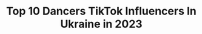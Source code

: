 ---
title: Top 10 Dancers TikTok Influencers In Ukraine in 2023
description: >-
  Find top dancers TikTok influencers in Ukraine in 2023. Most popular hashtags: #dance #fyp #duet #dancer.
platform: TikTok
hits: 8
text_top: Analyze the top-rated TikTok profiles on inBeat.
text_bottom: Our platform holds 8 TikTok influencers like this in Ukraine for you to work with.
profiles:
  - username: "tao_apa"
    fullname: >-
      Tao Noa
    bio: >-
      K-pop cover dancer Leader Ukrainian k-pop cover dance team ❗A.P.A❗ Киев
    location: "Ukraine"
    followers: 6331
    engagement: 2273
    commentsToLikes: 0.012632
    id: ckb9d73890aet0j23zqp4rpui
    verified: false
    hashtags: "#rec, #dancecoverkpop, #kpopcoverdance, #recommendations"
  - username: "miss.olga.f"
    fullname: >-
      Olga Fedorenko
    bio: >-
      Twerk dancer 🍑 Лайкаю тех, кто подписался
    location: "Ukraine"
    followers: 29700
    engagement: 610
    commentsToLikes: 0.046543
    id: ck9f2u2nneqpo0j78xriebbou
    verified: false
    hashtags: "#levihigh, #duet, #levihighchallenge, #gym"
  - username: "jayn018"
    fullname: >-
      JaYn 
    bio: >-
      IG: @jayn018 @cbn.dancers dancer, choreographer UKRAINE 🇺🇦
    location: "Ukraine"
    followers: 141500
    engagement: 1568
    commentsToLikes: 0.007336
    id: ckcogmqja3dtf0j233jtn7xsk
    verified: false
    hashtags: "#kpopdance, #blackpink, #fyp, #ukraine"
  - username: "petrzelenin777"
    fullname: >-
      Пётр Зеленин
    bio: >-
      Strip man show🐍(Kiev) Для заказа inst:petrzelenin777 ✍️ Model ,Actor, Dancer
    location: "Ukraine"
    followers: 144000
    engagement: 1038
    commentsToLikes: 0.015220
    id: ckbqnjyn88dyj0j231c7pnaxz
    verified: false
    hashtags: "#chellenge2020, #fyp, #foryoupage, #mychellange"
  - username: "juliya_s_tihonenko"
    fullname: >-
      Juliya Tykhonenko
    bio: >-
      Instagram:@juliya_s_tihonenko 💫💫Дизайнер бренда @colorfull_studio💫💫
    location: "Ukraine"
    followers: 5372
    engagement: 548
    commentsToLikes: 0.017964
    id: ckcoioc2h49000j23nm2cctds
    verified: false
    hashtags: "#helloween, #makeup, #dancer, #dance"
  - username: "2id_events"
    fullname: >-
      2id-events.com
    bio: >-
      Event Management & Entertainment 10000+ Shows 📍UAE🇦🇪, KSA 🇸🇦 2id-events.com
    location: "Ukraine"
    followers: 6893
    engagement: 306
    commentsToLikes: 0.021141
    id: ckc3789ypw2y20j23vq6qbavm
    verified: false
    hashtags: "#decembermelody, #entertainment, #event, #eventplanner"
  - username: "no__limit"
    fullname: >-
      🚫No Limit🚫
    bio: >-
      🔰Folowe me🔰
    location: "Ukraine"
    followers: 82100
    engagement: 974
    commentsToLikes: 0.009191
    id: cka0szchvnmv50i78u3fgtmwf
    verified: false
    hashtags: "#driftedit, #oldcar, #rip, #supra"
  - username: "kintiger7"
    fullname: >-
      Kin Tiger
    bio: >-
      Dancer⚡Tomboy🌈Singer🎸Model😎 7️⃣Leader of MA.SCOT🐾 UA🇺🇦
    location: "Ukraine"
    followers: 17700
    engagement: 1670
    commentsToLikes: 0.019087
    id: ckcjeq99ianav0j235pt0w263
    verified: false
    hashtags: "#top1, #recomend, #ua, #tiger"
---